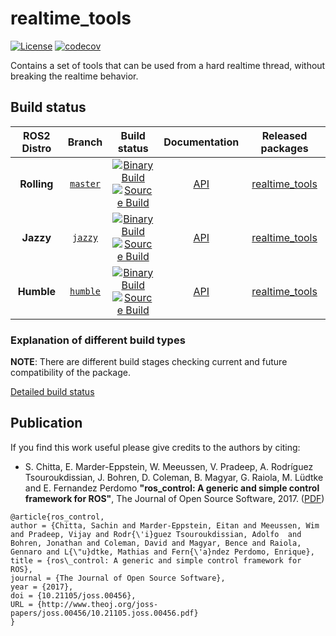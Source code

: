 realtime_tools
===========
[![License](https://img.shields.io/badge/License-BSD%203--Clause-blue.svg)](https://opensource.org/licenses/BSD-3-Clause)
[![codecov](https://codecov.io/gh/ros-controls/realtime_tools/branch/master/graph/badge.svg?token=Osge1FOaAh)](https://app.codecov.io/gh/ros-controls/realtime_tools/tree/master)

Contains a set of tools that can be used from a hard realtime thread, without breaking the realtime behavior.

## Build status
ROS2 Distro | Branch | Build status | Documentation | Released packages
:---------: | :----: | :----------: | :-----------: | :---------------:
**Rolling** | [`master`](https://github.com/ros-controls/realtime_tools/tree/master) | [![Binary Build](https://github.com/ros-controls/realtime_tools/actions/workflows/rolling-binary-build.yml/badge.svg?branch=master)](https://github.com/ros-controls/realtime_tools/actions/workflows/rolling-binary-build.yml?branch=master) <br /> [![Source Build](https://github.com/ros-controls/realtime_tools/actions/workflows/rolling-source-build.yml/badge.svg?branch=master)](https://github.com/ros-controls/realtime_tools/actions/workflows/rolling-source-build.yml?branch=master) | [API](http://docs.ros.org/en/rolling/p/realtime_tools/)  | [realtime_tools](https://index.ros.org/p/realtime_tools/#rolling)
**Jazzy** | [`jazzy`](https://github.com/ros-controls/realtime_tools/tree/jazzy) | [![Binary Build](https://github.com/ros-controls/realtime_tools/actions/workflows/jazzy-binary-build.yml/badge.svg?branch=jazzy)](https://github.com/ros-controls/realtime_tools/actions/workflows/jazzy-binary-build.yml?branch=jazzy) <br /> [![Source Build](https://github.com/ros-controls/realtime_tools/actions/workflows/jazzy-source-build.yml/badge.svg?branch=jazzy)](https://github.com/ros-controls/realtime_tools/actions/workflows/jazzy-source-build.yml?branch=jazzy) | [API](http://docs.ros.org/en/jazzy/p/realtime_tools/)  | [realtime_tools](https://index.ros.org/p/realtime_tools/#jazzy)
**Humble** | [`humble`](https://github.com/ros-controls/realtime_tools/tree/humble) | [![Binary Build](https://github.com/ros-controls/realtime_tools/actions/workflows/humble-binary-build.yml/badge.svg?branch=master)](https://github.com/ros-controls/realtime_tools/actions/workflows/humble-binary-build.yml?branch=master) <br /> [![Source Build](https://github.com/ros-controls/realtime_tools/actions/workflows/humble-source-build.yml/badge.svg?branch=master)](https://github.com/ros-controls/realtime_tools/actions/workflows/humble-source-build.yml?branch=master) | [API](http://docs.ros.org/en/humble/p/realtime_tools/) | [realtime_tools](https://index.ros.org/p/realtime_tools/#humble)


### Explanation of different build types

**NOTE**: There are different build stages checking current and future compatibility of the package.

[Detailed build status](.github/workflows/README.md)

## Publication

If you find this work useful please give credits to the authors by citing:

* S. Chitta, E. Marder-Eppstein, W. Meeussen, V. Pradeep, A. Rodríguez Tsouroukdissian, J. Bohren, D. Coleman, B. Magyar, G. Raiola, M. Lüdtke and E. Fernandez Perdomo
**"ros_control: A generic and simple control framework for ROS"**,
The Journal of Open Source Software, 2017. ([PDF](http://www.theoj.org/joss-papers/joss.00456/10.21105.joss.00456.pdf))

```
@article{ros_control,
author = {Chitta, Sachin and Marder-Eppstein, Eitan and Meeussen, Wim and Pradeep, Vijay and Rodr{\'i}guez Tsouroukdissian, Adolfo  and Bohren, Jonathan and Coleman, David and Magyar, Bence and Raiola, Gennaro and L{\"u}dtke, Mathias and Fern{\'a}ndez Perdomo, Enrique},
title = {ros\_control: A generic and simple control framework for ROS},
journal = {The Journal of Open Source Software},
year = {2017},
doi = {10.21105/joss.00456},
URL = {http://www.theoj.org/joss-papers/joss.00456/10.21105.joss.00456.pdf}
}
```
